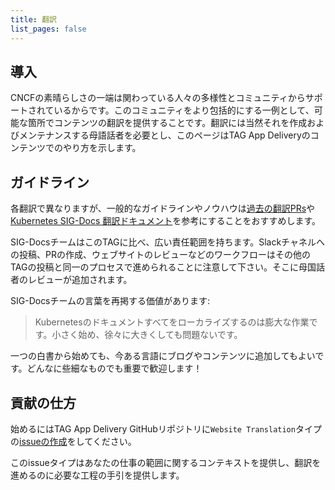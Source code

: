 ```yaml
---
title: 翻訳
list_pages: false
---
```


## 導入

CNCFの素晴らしさの一端は関わっている人々の多様性とコミュニティからサポートされているからです。このコミュニティをより包括的にする一例として、可能な箇所でコンテンツの翻訳を提供することです。翻訳には当然それを作成およびメンテナンスする母語話者を必要とし、このページはTAG App Deliveryのコンテンツでのやり方を示します。

## ガイドライン

各翻訳で異なりますが、一般的なガイドラインやノウハウは[過去の翻訳PRs](https://github.com/cncf/tag-app-delivery/issues?q=label%3Atranslation+)や[Kubernetes SIG-Docs 翻訳ドキュメント](https://kubernetes.io/docs/contribute/localization)を参考にすることをおすすめします。

SIG-DocsチームはこのTAGに比べ、広い責任範囲を持ちます。Slackチャネルへの投稿、PRの作成、ウェブサイトのレビューなどのワークフローはその他のTAGの投稿と同一のプロセスで進められることに注意して下さい。そこに母国話者のレビューが追加されます。

SIG-Docsチームの言葉を再掲する価値があります:

> Kubernetesのドキュメントすべてをローカライズするのは膨大な作業です。小さく始め、徐々に大きくしても問題ないです。

一つの白書から始めても、今ある言語にブログやコンテンツに追加してもよいです。どんなに些細なものでも重要で歓迎します！

## 貢献の仕方

始めるにはTAG App Delivery GitHubリポジトリに`Website Translation`タイプの[issueの作成](https://github.com/cncf/tag-app-delivery/issues/new/choose)をしてください。

このissueタイプはあなたの仕事の範囲に関するコンテキストを提供し、翻訳を進めるのに必要な工程の手引を提供します。
